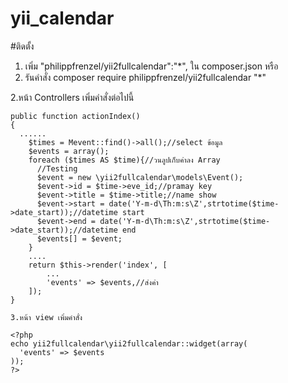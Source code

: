 # yii_calendar
#ติดตั้ง
1. เพิ่ม "philippfrenzel/yii2fullcalendar":"*", ใน composer.json
หรือ
1. รันคำสั่ง composer require philippfrenzel/yii2fullcalendar "*"

2.หน้า Controllers เพิ่มคำสั่งต่อไปนี้

    public function actionIndex()
    {
      ......
		$times = Mevent::find()->all();//select ข้อมูล
        $events = array();
        foreach ($times AS $time){//วนลูปเก็บค่าลง Array
          //Testing
          $event = new \yii2fullcalendar\models\Event();
          $event->id = $time->eve_id;//pramay key
          $event->title = $time->title;//name show
          $event->start = date('Y-m-d\Th:m:s\Z',strtotime($time->date_start));//datetime start
          $event->end = date('Y-m-d\Th:m:s\Z',strtotime($time->date_start));//datetime end
          $events[] = $event;
        }
        ....
        return $this->render('index', [
            ...
            'events' => $events,//ส่งค่า
        ]);
    }
    
    3.หน้า view เพิ่มคำสั่ง
    
    <?php
    echo yii2fullcalendar\yii2fullcalendar::widget(array(
      'events' => $events
    ));
    ?>
